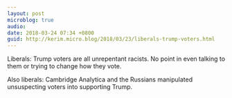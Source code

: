 ```yaml
---
layout: post
microblog: true
audio: 
date: 2018-03-24 07:34 +0800
guid: http://kerim.micro.blog/2018/03/23/liberals-trump-voters.html
---
```

Liberals: Trump voters are all unrepentant racists. No point in even talking to them or trying to change how they vote. 

Also liberals: Cambridge Analytica and the Russians manipulated unsuspecting voters into supporting Trump. 
